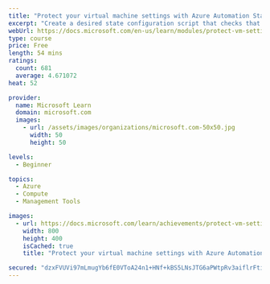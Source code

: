 ```yaml
---
title: "Protect your virtual machine settings with Azure Automation State Configuration"
excerpt: "Create a desired state configuration script that checks that IIS is installed. Onboard virtual machines (VMs) for management by Azure Automation. Automatically install IIS on the VMs where that feature is missing."
webUrl: https://docs.microsoft.com/en-us/learn/modules/protect-vm-settings-with-dsc/
type: course
price: Free
length: 54 mins
ratings:
  count: 681
  average: 4.671072
heat: 52

provider:
  name: Microsoft Learn
  domain: microsoft.com
  images:
    - url: /assets/images/organizations/microsoft.com-50x50.jpg
      width: 50
      height: 50

levels:
  - Beginner

topics:
  - Azure
  - Compute
  - Management Tools

images:
  - url: https://docs.microsoft.com/learn/achievements/protect-vm-settings-with-dsc-social.png
    width: 800
    height: 400
    isCached: true
    title: "Protect your virtual machine settings with Azure Automation State Configuration"

secured: "dzxFVUVi97mLmugYb6fE0VToA24n1+HNf+kBS5LNsJTG6aPWtpRv3aiflrFtiAqHtAFrzuG3Yw70b5w5mlEWs1WKEAGmXGfRxTJ5sOqZnU38tQGO//cxuwmq6sVg6Y3kR2zJ7HvtVELTS8l2bXZ9NDD7JgO6fNQHvPYXK40L3BgypFaRaKnVMgMGEyCcv/M71gGVTr7uCyi/rx+HkfGp4Ru1ukiGDgWVCiwtDakASoBgstaLQe3lWRWuhmbEpPDAInckVFc1s3vSD1f9yR1OVqBpwnrGwZOKzMHY7LNc3rrt2ptSeiN75FxbnGQBLDgAV4thT6DXtJZ5q0h5Obzv6CgBAn3yFkxhpRNUtDkzeg7lALinH84vV+bf8UwMyWVnenwJZVyyMQldCs+AF8IOOQ==;rIJBQmX4wVCo8DWIntQ9eQ=="
---
```


